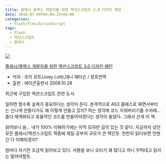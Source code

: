 ```yaml
---
title: 플래시 플렉스 개발자를 위한 액션스크립트 3.0 디자인 패턴
date: 2010-07-09T04:04:13+09:00
categories:
  - Flash/Flex/ActionScript
tags:
  - Flash
  - 액션스크립트
  - 플래시
---
```

![](http://bimage.interpark.com/goods_image/3/7/3/1/201713731s.jpg)

[플래시/플렉스 개발자를 위한 액션스크립트 3.0 디자인 패턴](http://book.interpark.com/blog/integration/product/itemDetail.rdo?prdNo=201713731&refererType=8303&key=6NcH8jneXfxMUrhAUFy5ydL67hUnW4WEkOC0F5ApomM)

* 저자 : 조이 로트(Joey Lott),대니 패터슨 / 정호연역
* 출판 : 에이콘출판사 2008.10.28

최근에 구입한 액션스크립트 관련 도서.

일하면 할수록 설계가 중요하다는 생각이 든다. 본격적으로 AS3 클래스로 짜면서부터는 신나게 만들다가도 왜 이렇게 만들고 있지? 하는 생각에 코드 지워버리기를 수차례... 좀더 체계화되고 효율적인 코드를 만들어야겠다는 생각이 들었다. 그래서 산게 이 책.

읽어보니 음... 내가 100% 이해하기에는 아직 모자란 감이 있는 것 같다. 지금까지 샀던 모든 플래시/액션스크립트 책중에 제일 공부의 규모가 큰 책인듯. 천천히 읽다보면 언젠간 다 이해되겠지?

밤마다 자기전 조금씩 읽어보고 있다. 서평을 보니 오타가 꽤 많다고 하니 무턱대고 읽지는 말아야할듯.
